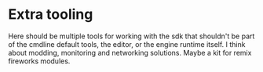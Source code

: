 # Extra tooling
Here should be multiple tools for working with the sdk that shouldn't be part of the cmdline default tools, the editor,
or the engine runtime itself. I think about modding, monitoring and networking solutions. 
Maybe a kit for remix fireworks modules.